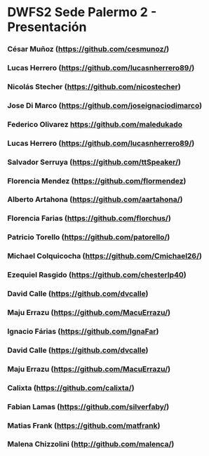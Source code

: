 # DWFS2 Sede Palermo 2 - Presentación

### César Muñoz (https://github.com/cesmunoz/)

### Lucas Herrero (https://github.com/lucasnherrero89/)

### Nicolás Stecher (https://github.com/nicostecher)

### Jose Di Marco (https://github.com/joseignaciodimarco)

### Federico Olivarez https://github.com/maledukado

### Lucas Herrero (https://github.com/lucasnherrero89/)

### Salvador Serruya (https://github.com/ttSpeaker/)

### Florencia Mendez (https://github.com/flormendez)

### Alberto Artahona (https://github.com/aartahona/)

### Florencia Farias (https://github.com/florchus/)

### Patricio Torello (https://github.com/patorello/)

### Michael Colquicocha (https://github.com/Cmichael26/)

### Ezequiel Rasgido (https://github.com/chesterlp40)

### David Calle (https://github.com/dvcalle)

### Maju Errazu (https://github.com/MacuErrazu/)

### Ignacio Fárias (https://github.com/IgnaFar)

### David Calle (https://github.com/dvcalle)

### Maju Errazu (https://github.com/MacuErrazu/)

### Calixta (https://github.com/calixta/)

### Fabian Lamas (https://github.com/silverfaby/)

### Matias Frank (https://github.com/matfrank)

### Malena Chizzolini (http://github.com/malenca/)
